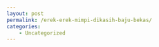 ```yaml
---
layout: post
permalink: /erek-erek-mimpi-dikasih-baju-bekas/
categories:
    - Uncategorized
---
```


